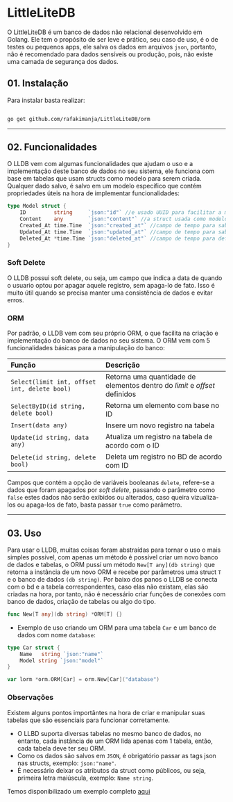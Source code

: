 # LittleLiteDB

O LittleLiteDB é um banco de dados não relacional desenvolvido em Golang. Ele tem o propósito de ser leve e prático, seu caso de uso, é o de testes ou pequenos apps,
ele salva os dados em arquivos ```json```, portanto, não é recomendado para dados sensíveis ou produção, pois, não existe uma camada de segurança dos dados.

## 01. Instalação

Para instalar basta realizar:
```bash

go get github.com/rafakimanja/LittleLiteDB/orm
```

***

## 02. Funcionalidades

O LLDB vem com algumas funcionalidades que ajudam o uso e a implementação deste banco de dados no seu sistema, ele funciona com base em tabelas que usam structs como modelo para serem criada. 
Qualquer dado salvo, é salvo em um modelo específico que contém propriedades úteis na hora de implementar funcionalidades:
```go
type Model struct {
	ID         string     `json:"id"` //e usado UUID para facilitar a manipulação dos dados
	Content    any        `json:"content"` //a struct usada como modelo
	Created_At time.Time  `json:"created_at"` //campo de tempo para saber quando o registro foi criado
	Updated_At time.Time  `json:"updated_at"` //campo de tempo para saber quando o registro foi atualizado
	Deleted_At *time.Time `json:"deleted_at"` //campo de tempo para definir uma exclusao logica do registro
}
```

### Soft Delete

O LLDB possui soft delete, ou seja, um campo que indica a data de quando o usuario optou por apagar aquele registro, sem apaga-lo de fato. Isso é muito útil quando se precisa manter uma consistência de dados e evitar erros.

### ORM
Por padrão, o LLDB vem com seu próprio ORM, o que facilita na criação e implementação do banco de dados no seu sistema. O ORM vem com 5 funcionalidades básicas para a manipulação do banco:

| Função | Descrição |
:-------|:---------
`Select(limit int, offset int, delete bool)`| Retorna uma quantidade de elementos dentro do _limit_ e _offset_ definidos
`SelectByID(id string, delete bool)` | Retorna um elemento com base no ID
`Insert(data any)` | Insere um novo registro na tabela
`Update(id string, data any)` | Atualiza um registro na tabela de acordo com o ID
`Delete(id string, delete bool)` | Deleta um registro no BD de acordo com ID

Campos que contém a opção de variáveis booleanas `delete`, refere-se a dados que foram apagados por _soft delete_, passando o parâmetro como `false` estes dados não serão exibidos ou alterados, caso queira vizualiza-los ou apaga-los de fato, basta passar `true` como parâmetro. 

***

## 03. Uso

Para usar o LLDB, muitas coisas foram abstraídas para tornar o uso o mais simples possível, com apenas um método é possível criar um novo banco de dados e tabelas, o ORM pussí um método `New[T any](db string)` que retorna a instância de um novo ORM e recebe por parâmetros uma struct `T` e o banco de dados `(db string)`. Por baixo dos panos o LLDB se conecta com o bd e a tabela correspondentes, caso elas não existam, elas são criadas na hora, por tanto, não é necessário criar funções de conexões com banco de dados, criação de tabelas ou algo do tipo.

```go
func New[T any](db string) *ORM[T] {}
```

* Exemplo de uso criando um ORM para uma tabela `Car` e um banco de dados com nome `database`:
```go
type Car struct {
	Name   string `json:"name"`
	Model string `json:"model"`
}

var lorm *orm.ORM[Car] = orm.New[Car]("database")
```

### Observações

Existem alguns pontos importântes na hora de criar e manipular suas tabelas que são essenciais para funcionar corretamente.

* O LLBD suporta diversas tabelas no mesmo banco de dados, no entanto, cada instância de um ORM lida apenas com 1 tabela, então, cada tabela deve ter seu ORM.
* Como os dados são salvos em `JSON`, é obrigatório passar as tags json nas structs, exemplo: `json:"name"`.
* É necessário deixar os atributos da struct como públicos, ou seja, primeira letra maiúscula, exemplo: `Name string`.


Temos disponibilizado um exemplo completo [aqui](/examples/car_example.go)
